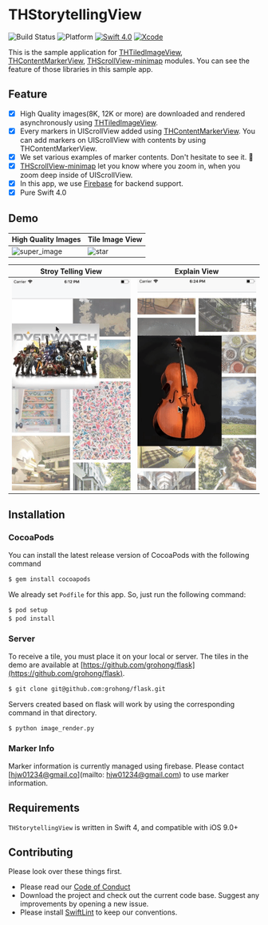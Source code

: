 #  THStorytellingView

![Build Status](https://img.shields.io/badge/build-passing-brightgreen.svg)
![Platform](https://img.shields.io/badge/platform-ios-lightgrey.svg)
[![Swift 4.0](https://img.shields.io/badge/Swift-4.0-%23FB613C.svg)](https://developer.apple.com/swift/)
<a href="https://developer.apple.com/xcode">
  <img src="https://img.shields.io/badge/Xcode-9-blue.svg"
      alt="Xcode">
</a>

This is the sample application for [THTiledImageView](https://github.com/TileImageTeamiOS/THTiledImageView.git), [THContentMarkerView](https://github.com/TileImageTeamiOS/THContentMarkerView),
 [THScrollView-minimap](https://github.com/TileImageTeamiOS/THScrollView-minimap.git) modules. You can see the feature of those libraries in this sample app.


## Feature
- [x] High Quality images(8K, 12K or more) are downloaded and rendered asynchronously using [THTiledImageView](https://github.com/TileImageTeamiOS/THTiledImageView.git).
- [x] Every markers in UIScrollView added using [THContentMarkerView](https://github.com/TileImageTeamiOS/THContentMarkerView). You can add markers on UIScrollView with contents by using THContentMarkerView.
- [x] We set various examples of marker contents. Don't hesitate to see it. 🧐
- [x] [THScrollView-minimap](https://github.com/TileImageTeamiOS/THScrollView-minimap.git) let you know where you zoom in, when you zoom deep inside of UIScrollView.
- [x] In this app, we use [Firebase](https://firebase.google.com) for backend support.
- [x] Pure Swift 4.0

## Demo

| High Quality Images |Tile Image View|
|--------|--------|
|![super_image](images/super_image.gif) |![star](images/star.gif) |

| Stroy Telling View|Explain View|
|--------|--------|
|![marker](images/marker.gif) |![explain](images/explain.gif) |

## Installation

### CocoaPods

You can install the latest release version of CocoaPods with the following command

```bash
$ gem install cocoapods
```

We already set `Podfile` for this app. So, just run the following command:

```bash
$ pod setup
$ pod install
```

### Server



To receive a tile, you must place it on your local or server. The tiles in the demo are available at [https://github.com/grohong/flask](https://github.com/grohong/flask).

```bash
$ git clone git@github.com:grohong/flask.git
```

Servers created based on flask will work by using the corresponding command in that directory.

```bash
$ python image_render.py
```

### Marker Info

Marker information is currently managed using firebase. Please contact [hjw01234@gmail.co](mailto: hjw01234@gmail.com) to use marker information.

## Requirements

`THStorytellingView` is written in Swift 4, and compatible with iOS 9.0+

## Contributing

Please look over these things first.
- Please read our [Code of Conduct](https://github.com/TileImageTeamiOS/THStorytellingView/blob/master/Code_of_Conduct.md)
- Download the project and check out the current code base. Suggest any improvements by opening a new issue.
- Please install [SwiftLint](https://github.com/realm/SwiftLint) to keep our conventions.
